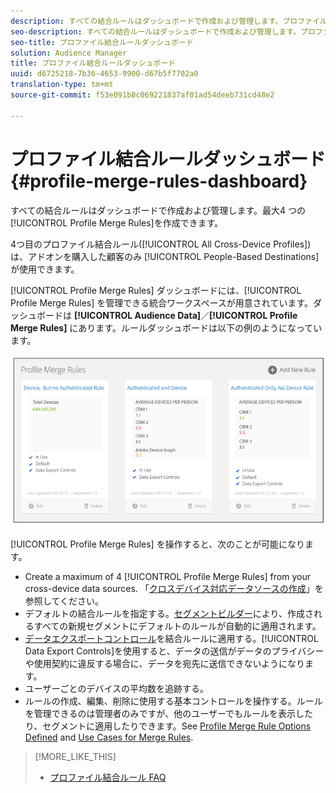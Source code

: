 ```yaml
---
description: すべての結合ルールはダッシュボードで作成および管理します。プロファイル結合ルールは最大で 4 つ作成できます。
seo-description: すべての結合ルールはダッシュボードで作成および管理します。プロファイル結合ルールは最大で 4 つ作成できます。
seo-title: プロファイル結合ルールダッシュボード
solution: Audience Manager
title: プロファイル結合ルールダッシュボード
uuid: d6725218-7b36-4653-9900-d67b5f7702a0
translation-type: tm+mt
source-git-commit: f53e091b8c069221837af01ad54deeb731cd48e2

---
```



# プロファイル結合ルールダッシュボード {#profile-merge-rules-dashboard}

すべての結合ルールはダッシュボードで作成および管理します。最大4 つの[!UICONTROL Profile Merge Rules]を作成できます。

4つ目のプロファイル結合ルール([!UICONTROL All Cross-Device Profiles])は、アドオンを購入した顧客のみ [!UICONTROL People-Based Destinations] が使用できます。

[!UICONTROL Profile Merge Rules] ダッシュボードには、[!UICONTROL Profile Merge Rules] を管理できる統合ワークスペースが用意されています。ダッシュボードは **[!UICONTROL Audience Data]**／**[!UICONTROL Profile Merge Rules]** にあります。ルールダッシュボードは以下の例のようになっています。

![](assets/profile-dashboard.png)

[!UICONTROL Profile Merge Rules] を操作すると、次のことが可能になります。

* Create a maximum of 4 [!UICONTROL Profile Merge Rules] from your cross-device data sources. 「[クロスデバイス対応データソースの作成](merge-rules-start.md#create-data-source)」を参照してください。
* デフォルトの結合ルールを指定する。[セグメントビルダー](../segments/segment-builder.md)により、作成されるすべての新規セグメントにデフォルトのルールが自動的に適用されます。
* [データエクスポートコントロール](../data-export-controls.md)を結合ルールに適用する。[!UICONTROL Data Export Controls]を使用すると、データの送信がデータのプライバシーや使用契約に違反する場合に、データを宛先に送信できないようになります。
* ユーザーごとのデバイスの平均数を追跡する。
* ルールの作成、編集、削除に使用する基本コントロールを操作する。ルールを管理できるのは管理者のみですが、他のユーザーでもルールを表示したり、セグメントに適用したりできます。See [Profile Merge Rule Options Defined](merge-rule-definitions.md) and [Use Cases for Merge Rules](merge-rule-targeting-options.md).

>[!MORE_LIKE_THIS]
>
>* [プロファイル結合ルール FAQ](../../faq/faq-profile-merge.md)

